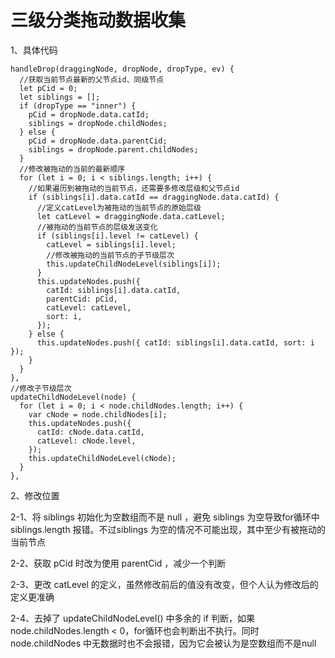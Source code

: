 # 三级分类拖动数据收集

1、具体代码

```vue
handleDrop(draggingNode, dropNode, dropType, ev) {
  //获取当前节点最新的父节点id、同级节点
  let pCid = 0;
  let siblings = [];
  if (dropType == "inner") {
    pCid = dropNode.data.catId;
    siblings = dropNode.childNodes;
  } else {
    pCid = dropNode.data.parentCid;
    siblings = dropNode.parent.childNodes;
  }
  //修改被拖动的当前的最新顺序
  for (let i = 0; i < siblings.length; i++) {
    //如果遍历到被拖动的当前节点，还需要多修改层级和父节点id
    if (siblings[i].data.catId == draggingNode.data.catId) {
      //定义catLevel为被拖动的当前节点的原始层级
      let catLevel = draggingNode.data.catLevel;
      //被拖动的当前节点的层级发送变化
      if (siblings[i].level != catLevel) {
        catLevel = siblings[i].level;
        //修改被拖动的当前节点的子节级层次
        this.updateChildNodeLevel(siblings[i]);
      }
      this.updateNodes.push({
        catId: siblings[i].data.catId,
        parentCid: pCid,
        catLevel: catLevel,
        sort: i,
      });
    } else {
      this.updateNodes.push({ catId: siblings[i].data.catId, sort: i });
    }
  }
},
//修改子节级层次
updateChildNodeLevel(node) {
  for (let i = 0; i < node.childNodes.length; i++) {
    var cNode = node.childNodes[i];
    this.updateNodes.push({
      catId: cNode.data.catId,
      catLevel: cNode.level,
    });
    this.updateChildNodeLevel(cNode);
  }
},
```

2、修改位置

2-1、将 siblings 初始化为空数组而不是 null ，避免 siblings 为空导致for循环中 siblings.length 报错。不过siblings 为空的情况不可能出现，其中至少有被拖动的当前节点

2-2、获取 pCid 时改为使用 parentCid ，减少一个判断

2-3、更改 catLevel 的定义，虽然修改前后的值没有改变，但个人认为修改后的定义更准确

2-4、去掉了 updateChildNodeLevel() 中多余的 if 判断，如果 node.childNodes.length < 0，for循环也会判断出不执行。同时 node.childNodes 中无数据时也不会报错，因为它会被认为是空数组而不是null